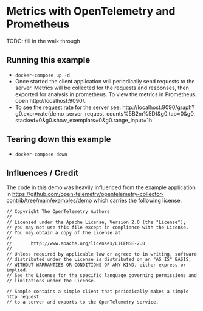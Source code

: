 # Metrics with OpenTelemetry and Prometheus

TODO: fill in the walk through

## Running this example
- `docker-compose up -d`
- Once started the client application will periodically send requests to the server. Metrics will be collected for the
  requests and responses, then exported for analysis in prometheus. To view the metrics in Prometheus, open http://localhost:9090/.
- To see the request rate for the server see: http://localhost:9090/graph?g0.expr=rate(demo_server_request_counts%5B2m%5D)&g0.tab=0&g0.stacked=0&g0.show_exemplars=0&g0.range_input=1h

## Tearing down this example
- `docker-compose down`

## Influences / Credit
The code in this demo was heavily influenced from the example application in https://github.com/open-telemetry/opentelemetry-collector-contrib/tree/main/examples/demo
which carries the following license.
```
// Copyright The OpenTelemetry Authors
//
// Licensed under the Apache License, Version 2.0 (the "License");
// you may not use this file except in compliance with the License.
// You may obtain a copy of the License at
//
//       http://www.apache.org/licenses/LICENSE-2.0
//
// Unless required by applicable law or agreed to in writing, software
// distributed under the License is distributed on an "AS IS" BASIS,
// WITHOUT WARRANTIES OR CONDITIONS OF ANY KIND, either express or implied.
// See the License for the specific language governing permissions and
// limitations under the License.

// Sample contains a simple client that periodically makes a simple http request
// to a server and exports to the OpenTelemetry service.
```
